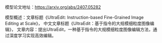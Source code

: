 模型论文地址：https://arxiv.org/abs/2407.05282

模型概述：文章标题《UltraEdit: Instruction-based Fine-Grained Image Editing at Scale》，
中文文章标题《UltraEdit：基于指令的大规模细粒度图像编辑》，
文章内容：提出UltraEdit，一种基于指令的大规模细粒度图像编辑方法，通过深度学习实现高效编辑。
